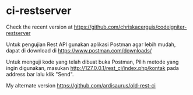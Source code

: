 # ci-restserver
Check the recent version at https://github.com/chriskacerguis/codeigniter-restserver

Untuk pengujian Rest API gunakan aplikasi Postman agar lebih mudah, dapat di download di https://www.postman.com/downloads/

Untuk menguji kode yang telah dibuat buka Postman, Pilih metode yang ingin digunakan, masukan http://127.0.0.1/rest_ci/index.php/kontak pada address bar lalu klik "Send".

My alternate version https://github.com/ardisaurus/old-rest-ci

